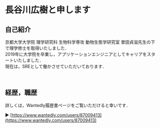 # 長谷川広樹と申します

## 自己紹介

京都大学大学院 理学研究科 生物科学専攻 動物生態学研究室  曽田貞滋先生の下で理学修士を取得いたしました．<br>
2019年に大学院を卒業し，アプリケーションエンジニアとしてキャリアをスタートいたしました．<br>
現在は，SREとして働かさせていただいております．

<br>

## 経歴，職歴

詳しくは，Wantedly履歴書ページをご覧いただけると幸いです．

▶ [https://www.wantedly.com/users/87009413](https://www.wantedly.com/users/87009413)
